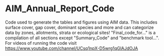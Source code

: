 # AIM_Annual_Report_Code
Code used to generate the tables and figures using AIM data. This includes surface cover, gap cover, dominant species and more and can categorize data by zones, allotments, strata or ecological sites!
"Final_code_for..." is a compilation of all sections except "Summary_Code" and "benchmark tool...". For videos of running the code visit https://www.youtube.com/channel/UCsq1npX-D5wrg1qGlAJdOJA
